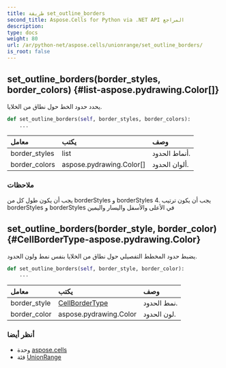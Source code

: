 ```yaml
---
title: طريقة set_outline_borders
second_title: Aspose.Cells for Python via .NET API المراجع
description:
type: docs
weight: 80
url: /ar/python-net/aspose.cells/unionrange/set_outline_borders/
is_root: false
---
```

##  set_outline_borders(border_styles, border_colors) {#list-aspose.pydrawing.Color[]}
يحدد حدود الخط حول نطاق من الخلايا.



```python
def set_outline_borders(self, border_styles, border_colors):
    ...
```


| معامل| يكتب| وصف|
| :- | :- | :- |
| border_styles | list | أنماط الحدود.|
| border_colors | aspose.pydrawing.Color[] | ألوان الحدود.|
###  ملاحظات

يجب أن يكون طول كل من borderStyles و borderStyles 4.
يجب أن يكون ترتيب borderStyles و borderStyles في الأعلى والأسفل واليسار واليمين

##  set_outline_borders(border_style, border_color) {#CellBorderType-aspose.pydrawing.Color}
يضبط حدود المخطط التفصيلي حول نطاق من الخلايا بنفس نمط ولون الحدود.



```python
def set_outline_borders(self, border_style, border_color):
    ...
```


| معامل| يكتب| وصف|
| :- | :- | :- |
| border_style | [CellBorderType](/cells/ar/python-net/aspose.cells/cellbordertype) | نمط الحدود.|
| border_color | aspose.pydrawing.Color | لون الحدود.|



###  أنظر أيضا
* وحدة [aspose.cells](../../)
* فئة [UnionRange](/cells/ar/python-net/aspose.cells/unionrange)
